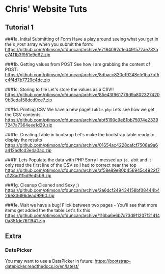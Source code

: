 # Chris' Website Tuts
## Tutorial 1

###1a. Intital Submitting of Form
Have a play around seeing what you get in the `$_POST` array when you submit the form:
https://github.com/ptimson/cfduncan/archive/e7184092c1ed491572ae732ae7411b3f951e9d62.zip

###1b. Getting values from POST
See how I am grabbing the content of POST:
https://github.com/ptimson/cfduncan/archive/8dbacc820ef9248efe1ba7bf5c4f4d7b7729c4dc.zip

###1c. Storing to file
Let's store the values as a CSV!!
https://github.com/ptimson/cfduncan/archive/85e43f961779d9a8023274209b3edaf58dcd9ce7.zip

###1d. Printing CSV
We have a new page! `table.php` Lets see how we get the CSV contents
https://github.com/ptimson/cfduncan/archive/abf5190c9e81bb75074e23397247a7364eee1d29.zip

###1e. Creating Table in bootsrap
Let's make the bootstrap table ready to display the results
https://github.com/ptimson/cfduncan/archive/01654ac4228cafcf7508e9a6a412adfcd3e4a0ac.zip

###1f. Lets Populate the data with PHP
Sorry I messed up `1e.` abit and it only read the first line of the CSV so I had to correct near the top
https://github.com/ptimson/cfduncan/archive/af58e89e80b456945c4922f7d128ad1f5d9e45b6.zip

###1g. Cleanup
Cleaned and Sexy ;)
https://github.com/ptimson/cfduncan/archive/2a6dcf249434158bf08444b426e33696dead9960.zip

###1e. Wait we have a bug!
Flick between two pages - You'll see that more items get added the the table
Let's fix this
https://github.com/ptimson/cfduncan/archive/116ba6e6b7c73d9f1207f214140a351de76f1941.zip


## Extra
### DatePicker
You may want to use a DataPicker in future: https://bootstrap-datepicker.readthedocs.io/en/latest/